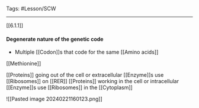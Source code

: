 Tags: #Lesson/SCW 

---
[[6.1.1]]

#### Degenerate nature of the genetic code
- Multiple [[Codon]]s that code for the same [[Amino acids]]

[[Methionine]]

[[Proteins]] going out of the cell or extracellular [[Enzyme]]s use [[Ribosomes]] on [[RER]]
[[Proteins]] working in the cell or intracellular [[Enzyme]]s use [[Ribosomes]] in the [[Cytoplasm]]

![[Pasted image 20240221160123.png]]
